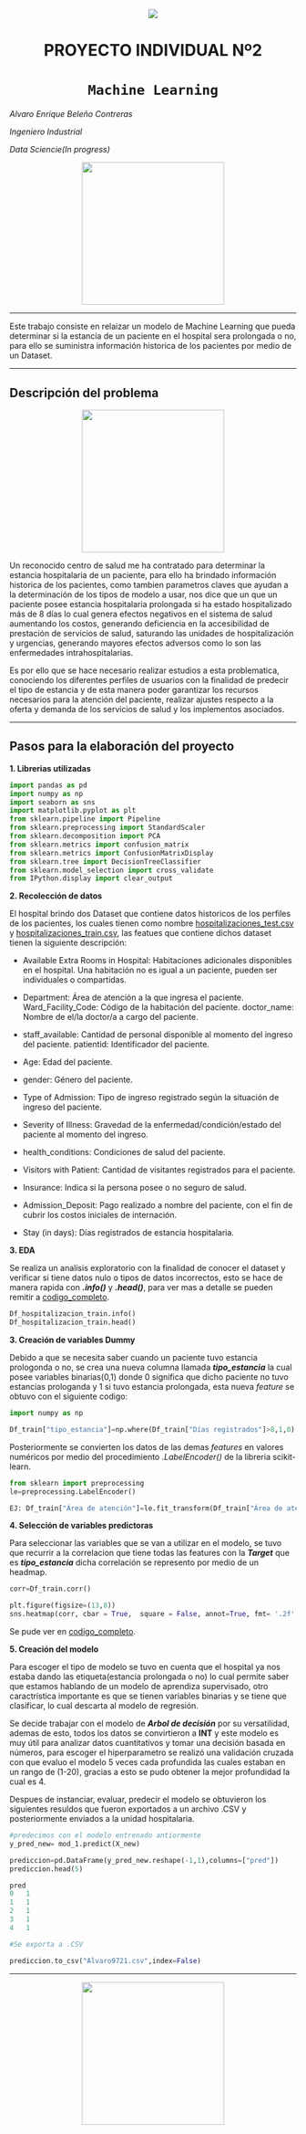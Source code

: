 <p align=center><img src=https://assets.soyhenry.com/logos/LOGO-HENRY-04.png><p>

# <h1 align=center> **PROYECTO INDIVIDUAL Nº2** </h1>

# <h1 align=center>**`Machine Learning`**</h1>
*Alvaro Enrique Beleño Contreras*

*Ingeniero Industrial*

*Data Sciencie(In progress)*
<p align="center">
<img src="http://innovait.cat/wp-content/uploads/2022/03/Machine-learning.png"height=250>

</p>



<hr>  
Este trabajo consiste en relaizar un modelo de Machine Learning que pueda determinar si la estancia de un paciente en el hospital sera prolongada o no, para ello se suministra información historica de los pacientes por medio de un Dataset.

<hr>

## **Descripción del problema**

<p align="center">
<img src="https://www.kasikornresearch.com/SiteCollectionDocuments/analysis/business/Health/Hospital20_banner.jpg"height=250>


Un reconocido centro de salud me ha contratado para determinar la estancia hospitalaria de un paciente, para ello ha brindado información historica de los pacientes, como tambien parametros claves que ayudan a la determinación de los tipos de modelo a usar, nos dice que un que un paciente posee estancia hospitalaria prolongada si ha estado hospitalizado más de 8 días lo cual genera efectos negativos en el sistema de salud aumentando los costos, generando deficiencia en la accesibilidad de prestación de servicios de salud, saturando las unidades de hospitalización y urgencias, generando mayores efectos adversos como lo son las enfermedades intrahospitalarias.

Es por ello que se hace necesario realizar estudios a esta problematica, conociendo los diferentes perfiles de usuarios con la finalidad de predecir el tipo de estancia y de esta manera poder garantizar los recursos necesarios para la atención del paciente, realizar ajustes respecto a la oferta y demanda de los servicios de salud y los implementos asociados.​

<hr> 

## **Pasos para la elaboración del proyecto**
**1. Librerias utilizadas**
```python
import pandas as pd 
import numpy as np
import seaborn as sns
import matplotlib.pyplot as plt
from sklearn.pipeline import Pipeline
from sklearn.preprocessing import StandardScaler
from sklearn.decomposition import PCA
from sklearn.metrics import confusion_matrix
from sklearn.metrics import ConfusionMatrixDisplay
from sklearn.tree import DecisionTreeClassifier
from sklearn.model_selection import cross_validate 
from IPython.display import clear_output
```
**2. Recolección de datos**

El hospital brindo dos Dataset que contiene datos historicos de los perfiles de los pacientes, los cuales tienen como nombre [hospitalizaciones_test.csv](https://raw.githubusercontent.com/soyHenry/Datathon/main/hospitalizaciones_test.csv) y [hospitalizaciones_train.csv](https://raw.githubusercontent.com/soyHenry/Datathon/main/hospitalizaciones_train.csv), las featues que contiene dichos dataset tienen la siguiente descripción:

* Available Extra Rooms in Hospital: Habitaciones adicionales disponibles en el hospital. Una habitación no es igual a un paciente, pueden ser individuales o compartidas.

* Department: Área de atención a la que ingresa el paciente.
Ward_Facility_Code: Código de la habitación del paciente.
doctor_name: Nombre de el/la doctor/a a cargo del paciente.

* staff_available: Cantidad de personal disponible al momento del ingreso del paciente.
patientid: Identificador del paciente.

* Age: Edad del paciente.

* gender: Género del paciente.

* Type of Admission: Tipo de ingreso registrado según la situación de ingreso del paciente.

* Severity of Illness: Gravedad de la enfermedad/condición/estado del paciente al momento del ingreso.

* health_conditions: Condiciones de salud del paciente.

* Visitors with Patient: Cantidad de visitantes registrados para el paciente.

* Insurance: Indica si la persona posee o no seguro de salud.

* Admission_Deposit: Pago realizado a nombre del paciente, con el fin de cubrir los costos iniciales de internación.

* Stay (in days): Días registrados de estancia hospitalaria.​


**3. EDA**

Se realiza un analisis exploratorio con la finalidad de conocer el dataset y verificar si tiene datos nulo o tipos de datos incorrectos, esto se hace de manera rapida con  ***.info()*** y ***.head()***, para ver mas a detalle se pueden remitir a [codigo_completo](https://github.com/Alvaro9721/PI_2_Machine_Learning/blob/main/PI_2_Machine_learning.ipynb).

```python
Df_hospitalizacion_train.info()
Df_hospitalizacion_train.head()
```

**3. Creación de variables Dummy**

Debido a que se necesita saber cuando un paciente tuvo estancia prologonda o no, se crea una nueva columna llamada ***tipo_estancia*** la cual posee variables binarias(0,1) donde 0 significa que dicho paciente no tuvo estancias prologanda y 1 si tuvo estancia prolongada, esta nueva *feature* se obtuvo con el siguiente codigo:
```python
import numpy as np

Df_train["tipo_estancia"]=np.where(Df_train["Días registrados"]>8,1,0) 
```

Posteriormente se convierten los datos de las demas *features* en valores numéricos por medio del procedimiento *.LabelEncoder()* de la libreria scikit-learn.
```python
from sklearn import preprocessing
le=preprocessing.LabelEncoder()

EJ: Df_train["Área de atención"]=le.fit_transform(Df_train["Área de atención"])
```

**4. Selección de variables predictoras**

Para seleccionar las variables que se van a utilizar en el modelo, se tuvo que recurrir a la correlacion que tiene todas las features con la ***Target*** que es ***tipo_estancia*** dicha correlación se represento por medio de un headmap.
```python
corr=Df_train.corr()

plt.figure(figsize=(13,8))
sns.heatmap(corr, cbar = True,  square = False, annot=True, fmt= '.2f',cmap= 'coolwarm')
```
Se pude ver en [codigo_completo](https://github.com/Alvaro9721/PI_2_Machine_Learning/blob/main/PI_2_Machine_learning.ipynb).



**5. Creación del modelo**

Para escoger el tipo de modelo se tuvo en cuenta que el hospital ya nos estaba dando las etiqueta(estancia prolongada o no) lo cual permite saber que estamos hablando de un modelo de aprendiza supervisado, otro caractrística importante es que se tienen variables binarias y se tiene que clasificar, lo cual descarta al modelo de regresión.

Se decide trabajar con el modelo de ***Arbol de decisión*** por su versatilidad, ademas de esto, todos los datos se convirtieron a **INT** y este modelo es muy útil para analizar datos cuantitativos y tomar una decisión basada en números, para escoger el hiperparametro se realizó una validación cruzada con que evaluo el modelo 5 veces cada profundida las cuales estaban en un rango de (1-20), gracias a esto se pudo obtener la mejor profundidad la cual es 4.

Despues de instanciar, evaluar, predecir el modelo se obtuvieron los siguientes resuldos que fueron exportados a un archivo .CSV y posteriormente enviados a la unidad hospitalaria.

```python
#predecimos con el modelo entrenado antiormente
y_pred_new= mod_1.predict(X_new)

prediccion=pd.DataFrame(y_pred_new.reshape(-1,1),columns=["pred"])
prediccion.head(5)

pred
0	1
1	1
2	1
3	1
4	1

```

```python
#Se exporta a .CSV

prediccion.to_csv("Alvaro9721.csv",index=False)
```

<hr>


<p align=center>
<img src = 'https://blog.soyhenry.com/content/images/2021/05/PRESENTACION-3.jpg' height=250><p>


